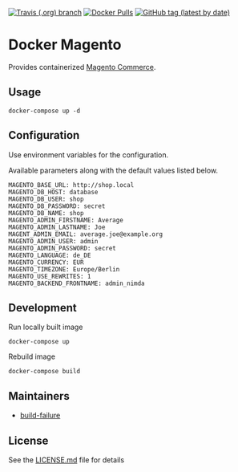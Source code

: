 [![Travis (.org) branch](https://img.shields.io/travis/infrastructr/docker-magento/master)](https://travis-ci.org/infrastructr/docker-magento)
[![Docker Pulls](https://img.shields.io/docker/pulls/infrastructr/magento)](https://hub.docker.com/r/infrastructr/magento)
[![GitHub tag (latest by date)](https://img.shields.io/github/v/tag/infrastructr/docker-magento)](https://hub.docker.com/repository/docker/infrastructr/magento/tags?page=1)

# Docker Magento
Provides containerized [Magento Commerce](https://magento.com/).

## Usage

    docker-compose up -d

## Configuration
Use environment variables for the configuration.

Available parameters along with the default values listed below.

    MAGENTO_BASE_URL: http://shop.local
    MAGENTO_DB_HOST: database
    MAGENTO_DB_USER: shop
    MAGENTO_DB_PASSWORD: secret
    MAGENTO_DB_NAME: shop
    MAGENTO_ADMIN_FIRSTNAME: Average
    MAGENTO_ADMIN_LASTNAME: Joe
    MAGENT_ADMIN_EMAIL: average.joe@example.org
    MAGENTO_ADMIN_USER: admin
    MAGENTO_ADMIN_PASSWORD: secret
    MAGENTO_LANGUAGE: de_DE
    MAGENTO_CURRENCY: EUR
    MAGENTO_TIMEZONE: Europe/Berlin
    MAGENTO_USE_REWRITES: 1
    MAGENTO_BACKEND_FRONTNAME: admin_nimda
    
## Development
Run locally built image

    docker-compose up

Rebuild image

    docker-compose build

## Maintainers

- [build-failure](https://github.com/build-failure)

## License

See the [LICENSE.md](LICENSE.md) file for details
